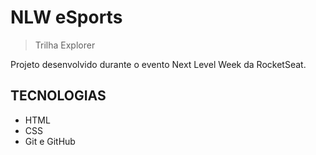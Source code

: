 # NLW eSports

> Trilha Explorer

Projeto desenvolvido durante o evento Next Level Week da RocketSeat.

## TECNOLOGIAS

- HTML
- CSS
- Git e GitHub
